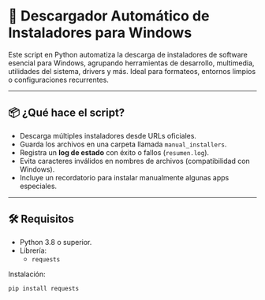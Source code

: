 # 🧰 Descargador Automático de Instaladores para Windows

Este script en Python automatiza la descarga de instaladores de software esencial para Windows, agrupando herramientas de desarrollo, multimedia, utilidades del sistema, drivers y más. Ideal para formateos, entornos limpios o configuraciones recurrentes.

---

## 📦 ¿Qué hace el script?

- Descarga múltiples instaladores desde URLs oficiales.
- Guarda los archivos en una carpeta llamada `manual_installers`.
- Registra un **log de estado** con éxito o fallos (`resumen.log`).
- Evita caracteres inválidos en nombres de archivos (compatibilidad con Windows).
- Incluye un recordatorio para instalar manualmente algunas apps especiales.

---

## 🛠️ Requisitos

- Python 3.8 o superior.
- Librería:
  - `requests`

Instalación:

```bash
pip install requests
```
